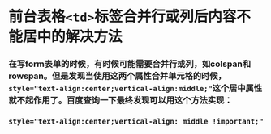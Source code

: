 # 前台表格`<td>`标签合并行或列后内容不能居中的解决方法  
### 在写form表单的时候，有时候可能需要合并行或列，如colspan和rowspan。但是发现当使用这两个属性合并单元格的时候，  `style="text-align:center;vertical-align:middle;"`这个居中属性就不起作用了。百度查询一下最终发现可以用这个方法实现：  
### `style="text-align:center;vertical-align: middle !important;"`
